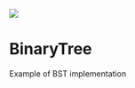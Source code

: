 [![](https://github.com/bafino/BinaryTree/workflows/build/badge.svg)](https://github.com/bafino/BinaryTree/actions)

# BinaryTree
Example of BST implementation 
